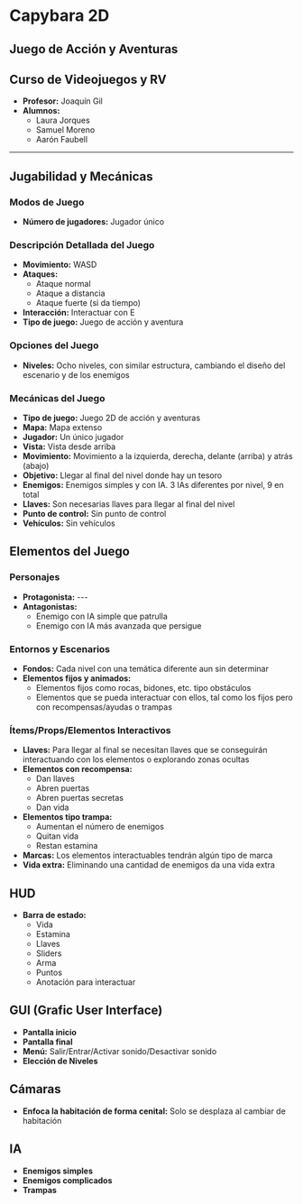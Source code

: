**Capybara 2D**
================

**Juego de Acción y Aventuras**
-----------------------------

**Curso de Videojuegos y RV**
---------------------------

* **Profesor:** Joaquín Gil
* **Alumnos:**
	+ Laura Jorques
	+ Samuel Moreno
	+ Aarón Faubell

---------------------------------------

**Jugabilidad y Mecánicas**
---------------------------

### Modos de Juego

* **Número de jugadores:** Jugador único

### Descripción Detallada del Juego

* **Movimiento:** WASD
* **Ataques:**
	+ Ataque normal
	+ Ataque a distancia
	+ Ataque fuerte (si da tiempo)
* **Interacción:** Interactuar con E
* **Tipo de juego:** Juego de acción y aventura

### Opciones del Juego

* **Niveles:** Ocho niveles, con similar estructura, cambiando el diseño del escenario y de los enemigos

### Mecánicas del Juego

* **Tipo de juego:** Juego 2D de acción y aventuras
* **Mapa:** Mapa extenso
* **Jugador:** Un único jugador
* **Vista:** Vista desde arriba
* **Movimiento:** Movimiento a la izquierda, derecha, delante (arriba) y atrás (abajo)
* **Objetivo:** Llegar al final del nivel donde hay un tesoro
* **Enemigos:** Enemigos simples y con IA. 3 IAs diferentes por nivel, 9 en total
* **Llaves:** Son necesarias llaves para llegar al final del nivel
* **Punto de control:** Sin punto de control
* **Vehículos:** Sin vehículos

**Elementos del Juego**
----------------------

### Personajes

* **Protagonista:** ---
* **Antagonistas:**
	+ Enemigo con IA simple que patrulla
	+ Enemigo con IA más avanzada que persigue

### Entornos y Escenarios

* **Fondos:** Cada nivel con una temática diferente aun sin determinar
* **Elementos fijos y animados:**
	+ Elementos fijos como rocas, bidones, etc. tipo obstáculos
	+ Elementos que se pueda interactuar con ellos, tal como los fijos pero con recompensas/ayudas o trampas

### Ítems/Props/Elementos Interactivos

* **Llaves:** Para llegar al final se necesitan llaves que se conseguirán interactuando con los elementos o explorando zonas ocultas
* **Elementos con recompensa:**
	+ Dan llaves
	+ Abren puertas
	+ Abren puertas secretas
	+ Dan vida
* **Elementos tipo trampa:**
	+ Aumentan el número de enemigos
	+ Quitan vida
	+ Restan estamina
* **Marcas:** Los elementos interactuables tendrán algún tipo de marca
* **Vida extra:** Eliminando una cantidad de enemigos da una vida extra

**HUD**
------

* **Barra de estado:**
	+ Vida
	+ Estamina
	+ Llaves
	+ Sliders
	+ Arma
	+ Puntos
	+ Anotación para interactuar

**GUI (Grafic User Interface)**
-----------------------------

* **Pantalla inicio**
* **Pantalla final**
* **Menú:** Salir/Entrar/Activar sonido/Desactivar sonido
* **Elección de Niveles**

**Cámaras**
---------

* **Enfoca la habitación de forma cenital:** Solo se desplaza al cambiar de habitación

**IA**
------

* **Enemigos simples**
* **Enemigos complicados**
* **Trampas**

 
